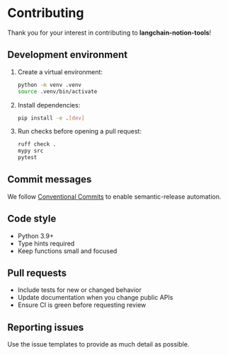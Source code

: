 # Contributing

Thank you for your interest in contributing to **langchain-notion-tools**!

## Development environment

1. Create a virtual environment:
   ```bash
   python -m venv .venv
   source .venv/bin/activate
   ```
2. Install dependencies:
   ```bash
   pip install -e .[dev]
   ```
3. Run checks before opening a pull request:
   ```bash
   ruff check .
   mypy src
   pytest
   ```

## Commit messages

We follow [Conventional Commits](https://www.conventionalcommits.org/) to enable semantic-release automation.

## Code style

- Python 3.9+
- Type hints required
- Keep functions small and focused

## Pull requests

- Include tests for new or changed behavior
- Update documentation when you change public APIs
- Ensure CI is green before requesting review

## Reporting issues

Use the issue templates to provide as much detail as possible.
